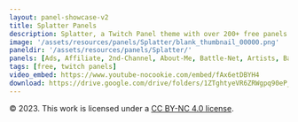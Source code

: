 ```yaml
---
layout: panel-showcase-v2 
title: Splatter Panels 
description: Splatter, a Twitch Panel theme with over 200+ free panels. 
image: '/assets/resources/panels/Splatter/blank_thumbnail_00000.png'
paneldir: '/assets/resources/panels/Splatter/'
panels: [Ads, Affiliate, 2nd-Channel, About-Me, Battle-Net, Artists, Background, ArtStation, Birthday, BTTV, Calendar, Blog, Charity, Chat-Rules, Clips, Channel-Points, Emotes, Fanmail, Donate, Editor, Friends, Games, Gear, FAQ, Hardware, Hive, Hall-of-Fame, Hall-of-Shame, Ko-Fi, Languages, Leaderboard, Links, Music, Mastadon, Merch, Mods, New-Channel, P.O, Partners, My-Shop, Sponsorships, Subscribe, Support, TikTok, Perks, Playlist, Pronouns, Rules]
tags: [free, twitch panels]
video_embed: https://www.youtube-nocookie.com/embed/fAx6etDBYH4
download: https://drive.google.com/drive/folders/1ZTghtyeVR6ZRWgpq90eP_JxlYMlOCJJ5?usp=share_link
---
```


© 2023. This work is licensed under a [CC BY-NC 4.0 license](https://creativecommons.org/licenses/by-nc/4.0/).
